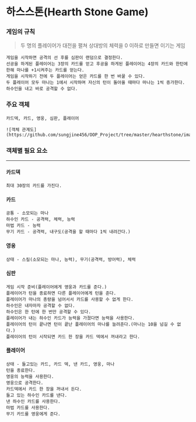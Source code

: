 # 하스스톤(Hearth Stone Game)

### 게임의 규칙
> 두 명의 플레이어가 대전을 펼쳐 상대방의 체력을 0 이하로 만들면 이기는 게임
```
게임을 시작하면 공격의 선 후를 심판이 랜덤으로 결정한다.
선공을 하게된 플레이어는 3장의 카드를 얻고 후공을 하게된 플레이어는 4장의 카드와 한턴에 한해 마나를 +1시켜주는 카드를 얻는다.
게임을 시작하기 전에 두 플레이어는 얻은 카드를 한 번 바꿀 수 있다.
두 플레이어 모두 마나는 1에서 시작하며 자신의 턴이 돌아올 때마다 마나는 1씩 증가한다.
하수인을 내고 바로 공격할 수 없다.
```

### 주요 객체
```
카드덱, 카드, 영웅, 심판, 플레이어

![객체 관계도](https://github.com/sungjine456/OOP_Project/tree/master/hearthstone/images/classDiagram.PNG)
```
### 객체별 필요 요소
----

#### 카드덱
```
최대 30장의 카드를 가진다.
```

#### 카드
```
공통 - 소모되는 마나
하수인 카드 - 공격력, 체력, 능력
마법 카드 - 능력
무기 카드 - 공격력, 내구도(공격을 할 때마다 1씩 내려간다.)
```

#### 영웅
```
상태 - 스킬(소모되는 마나, 능력), 무기(공격력, 방어력), 체력
```

#### 심판
```
게임 시작 준비(플레이어에게 영웅과 카드를 준다.)
플레이어가 턴을 종료하면 다른 플레이어에게 턴을 준다.
플레이어가 마나의 총량을 넘어서서 카드를 사용할 수 없게 한다.
하수인은 내자마자 공격할 수 없다.
하수인은 한 턴에 한 번만 공격할 수 있다.
플레이어가 내는 하수인 카드가 능력을 가졌다면 능력을 사용한다.
플레이어의 턴이 끝나면 턴이 끝난 플레이어의 마나를 늘려준다.(마나는 10을 넘길 수 없다.)
플레이어의 턴이 시작되면 카드 한 장을 카드 덱에서 꺼내라고 한다.
```

#### 플레이어
```
상태 - 들고있는 카드, 카드 덱, 낸 카드, 영웅, 마나 
턴을 종료한다.
영웅의 능력을 사용한다.
영웅으로 공격한다.
카드덱에서 카드 한 장을 꺼내서 든다.
들고 있는 하수인 카드를 낸다.
낸 하수인 카드를 사용한다.
마법 카드를 사용한다.
무기 카드를 영웅에게 준다.
```